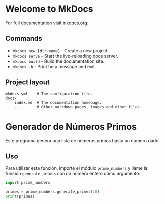 # Welcome to MkDocs

For full documentation visit [mkdocs.org](https://www.mkdocs.org).

## Commands

* `mkdocs new [dir-name]` - Create a new project.
* `mkdocs serve` - Start the live-reloading docs server.
* `mkdocs build` - Build the documentation site.
* `mkdocs -h` - Print help message and exit.

## Project layout

    mkdocs.yml    # The configuration file.
    docs/
        index.md  # The documentation homepage.
        ...       # Other markdown pages, images and other files.

# Generador de Números Primos

Este programa genera una lista de números primos hasta un número dado.

## Uso

Para utilizar esta función, importe el módulo `prime_numbers` y llame la función `generate_primes` con un número entero como argumento:

```python
import prime_numbers

primes = prime_numbers.generate_primes(10)
print(primes)

